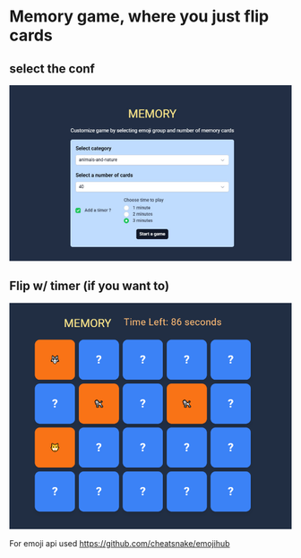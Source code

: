 # Memory game, where you just flip cards

## select the conf

![img_1.png](img_1.png)

## Flip w/ timer (if you want to)

![img.png](img.png)

For emoji api used https://github.com/cheatsnake/emojihub